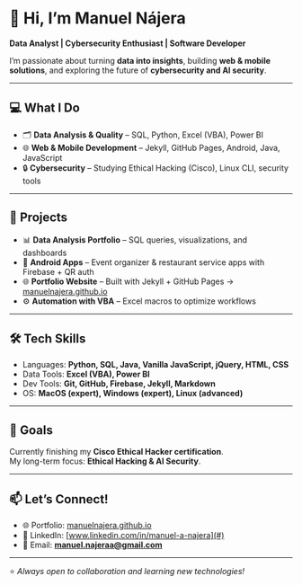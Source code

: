 # 👋 Hi, I’m Manuel Nájera

**Data Analyst | Cybersecurity Enthusiast | Software Developer**  

I’m passionate about turning **data into insights**, building **web & mobile solutions**, and exploring the future of **cybersecurity and AI security**.  

---

## 💻 What I Do
- 🗂️ **Data Analysis & Quality** – SQL, Python, Excel (VBA), Power BI  
- 🌐 **Web & Mobile Development** – Jekyll, GitHub Pages, Android, Java, JavaScript  
- 🔒 **Cybersecurity** – Studying Ethical Hacking (Cisco), Linux CLI, security tools  

---

## 🚀 Projects
- 📊 **Data Analysis Portfolio** – SQL queries, visualizations, and dashboards  
- 📱 **Android Apps** – Event organizer & restaurant service apps with Firebase + QR auth  
- 🌐 **Portfolio Website** – Built with Jekyll + GitHub Pages → [manuelnajera.github.io](https://manuelnajera.github.io)  
- ⚙️ **Automation with VBA** – Excel macros to optimize workflows  

---

## 🛠️ Tech Skills
- Languages: **Python, SQL, Java, Vanilla JavaScript, jQuery, HTML, CSS** 
- Data Tools: **Excel (VBA), Power BI**  
- Dev Tools: **Git, GitHub, Firebase, Jekyll, Markdown**  
- OS: **MacOS (expert), Windows (expert), Linux (advanced)**  

---

## 🎯 Goals
Currently finishing my **Cisco Ethical Hacker certification**.  
My long-term focus: **Ethical Hacking & AI Security**.  

---

## 📫 Let’s Connect!
- 🌐 Portfolio: [manuelnajera.github.io](https://manuelnajera.github.io)  
- 💼 LinkedIn: [www.linkedin.com/in/manuel-a-najera](#)
- 📧 Email: **manuel.najeraa@gmail.com**  

---
⭐️ *Always open to collaboration and learning new technologies!*
